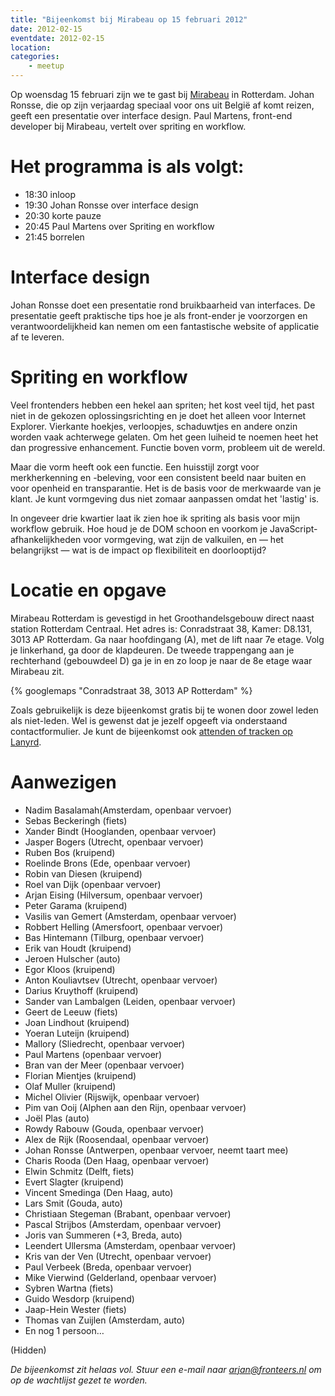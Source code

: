 ```yaml
---
title: "Bijeenkomst bij Mirabeau op 15 februari 2012"
date: 2012-02-15
eventdate: 2012-02-15
location: 
categories: 
    - meetup
---
```

Op woensdag 15 februari zijn we te gast bij [Mirabeau](http://mirabeau.nl) in Rotterdam. Johan Ronsse, die op zijn verjaardag speciaal voor ons uit België af komt reizen, geeft een presentatie over interface design. Paul Martens, front-end developer bij Mirabeau, vertelt over spriting en workflow.

# Het programma is als volgt:

* 18:30 inloop
* 19:30 Johan Ronsse over interface design
* 20:30 korte pauze
* 20:45 Paul Martens over Spriting en workflow
* 21:45 borrelen

# Interface design

Johan Ronsse doet een presentatie rond bruikbaarheid van interfaces. De presentatie geeft praktische tips hoe je als front-ender je voorzorgen en verantwoordelijkheid kan nemen om een fantastische website of applicatie af te leveren.

# Spriting en workflow

Veel frontenders hebben een hekel aan spriten; het kost veel tijd, het past niet in de gekozen oplossingsrichting en je doet het alleen voor Internet Explorer. Vierkante hoekjes, verloopjes, schaduwtjes en andere onzin worden vaak achterwege gelaten. Om het geen luiheid te noemen heet het dan progressive enhancement. Functie boven vorm, probleem uit de wereld.

Maar die vorm heeft ook een functie. Een huisstijl zorgt voor merkherkenning en -beleving, voor een consistent beeld naar buiten en voor openheid en transparantie. Het is de basis voor de merkwaarde van je klant. Je kunt vormgeving dus niet zomaar aanpassen omdat het 'lastig' is.

In ongeveer drie kwartier laat ik zien hoe ik spriting als basis voor mijn workflow gebruik. Hoe houd je de DOM schoon en voorkom je JavaScript-afhankelijkheden voor vormgeving, wat zijn de valkuilen, en — het belangrijkst — wat is de impact op flexibiliteit en doorlooptijd?

# Locatie en opgave

Mirabeau Rotterdam is gevestigd in het Groothandelsgebouw direct naast station Rotterdam Centraal. Het adres is: Conradstraat 38, Kamer: D8.131, 3013 AP Rotterdam. Ga naar hoofdingang (A), met de lift naar 7e etage. Volg je linkerhand, ga door de klapdeuren. De tweede trappengang aan je rechterhand (gebouwdeel D) ga je in en zo loop je naar de 8e etage waar Mirabeau zit.

{% googlemaps "Conradstraat 38, 3013 AP Rotterdam" %}

Zoals gebruikelijk is deze bijeenkomst gratis bij te wonen door zowel leden als niet-leden. Wel is gewenst dat je jezelf opgeeft via onderstaand contactformulier. Je kunt de bijeenkomst ook [attenden of tracken op Lanyrd](http://lanyrd.com/2012/fronteers-mirabeau-rotterdam/).

# Aanwezigen

* Nadim Basalamah(Amsterdam, openbaar vervoer)
* Sebas Beckeringh (fiets)
* Xander Bindt (Hooglanden, openbaar vervoer)
* Jasper Bogers (Utrecht, openbaar vervoer)
* Ruben Bos (kruipend)
* Roelinde Brons (Ede, openbaar vervoer)
* Robin van Diesen (kruipend)
* Roel van Dijk (openbaar vervoer)
* Arjan Eising (Hilversum, openbaar vervoer)
* Peter Garama (kruipend)
* Vasilis van Gemert (Amsterdam, openbaar vervoer)
* Robbert Helling (Amersfoort, openbaar vervoer)
* Bas Hintemann (Tilburg, openbaar vervoer)
* Erik van Houdt (kruipend)
* Jeroen Hulscher (auto)
* Egor Kloos (kruipend)
* Anton Kouliavtsev (Utrecht, openbaar vervoer)
* Darius Kruythoff (kruipend)
* Sander van Lambalgen (Leiden, openbaar vervoer)
* Geert de Leeuw (fiets)
* Joan Lindhout (kruipend)
* Yoeran Luteijn (kruipend)
* Mallory (Sliedrecht, openbaar vervoer)
* Paul Martens (openbaar vervoer)
* Bran van der Meer (openbaar vervoer)
* Florian Mientjes (kruipend)
* Olaf Muller (kruipend)
* Michel Olivier (Rijswijk, openbaar vervoer)
* Pim van Ooij (Alphen aan den Rijn, openbaar vervoer)
* Joël Plas (auto)
* Rowdy Rabouw (Gouda, openbaar vervoer)
* Alex de Rijk (Roosendaal, openbaar vervoer)
* Johan Ronsse (Antwerpen, openbaar vervoer, neemt taart mee)
* Charis Rooda (Den Haag, openbaar vervoer)
* Elwin Schmitz (Delft, fiets)
* Evert Slagter (kruipend)
* Vincent Smedinga (Den Haag, auto)
* Lars Smit (Gouda, auto)
* Christiaan Stegeman (Brabant, openbaar vervoer)
* Pascal Strijbos (Amsterdam, openbaar vervoer)
* Joris van Summeren (+3, Breda, auto)
* Leendert Ullersma (Amsterdam, openbaar vervoer)
* Kris van der Ven (Utrecht, openbaar vervoer)
* Paul Verbeek (Breda, openbaar vervoer)
* Mike Vierwind (Gelderland, openbaar vervoer)
* Sybren Wartna (fiets)
* Guido Wesdorp (kruipend)
* Jaap-Hein Wester (fiets)
* Thomas van Zuijlen (Amsterdam, auto)
* En nog 1 persoon…

(Hidden)

*De bijeenkomst zit helaas vol. Stuur een e-mail naar <arjan@fronteers.nl> om op de wachtlijst gezet te worden.*
